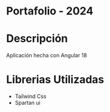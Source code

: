 # Portafolio - 2024

# Descripción

Aplicación hecha con Angular 18

# Librerias Utilizadas

- Tailwind Css
- Spartan ui


